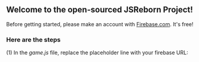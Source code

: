 <h2> Welcome to the open-sourced JSReborn Project!</h2>

<p>Before getting started, please make an account with <a href="http://www.firebase.com">Firebase.com</a>. It's free! 


<h3>Here are the steps</h3>
(1) In the <em>game.js</em> file, replace the placeholder line with your firebase URL:

<script>
var database = new Firebase('YOUR FIREBASE URL'); 
</script>

</p>
